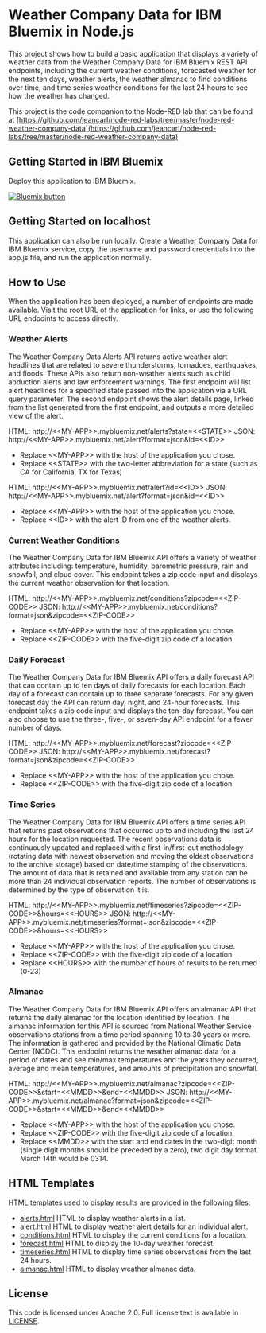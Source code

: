 # Weather Company Data for IBM Bluemix in Node.js

This project shows how to build a basic application that displays a variety of weather data from the Weather Company Data for IBM Bluemix REST API endpoints, including the current weather conditions, forecasted weather for the next ten days, weather alerts, the weather almanac to find conditions over time, and time series weather conditions for the last 24 hours to see how the weather has changed.

This project is the code companion to the Node-RED lab that can be found at [https://github.com/jeancarl/node-red-labs/tree/master/node-red-weather-company-data](https://github.com/jeancarl/node-red-labs/tree/master/node-red-weather-company-data)

## Getting Started in IBM Bluemix

Deploy this application to IBM Bluemix.

<a href="https://bluemix.net/deploy?repository=https://github.com/jeancarl/nodejs-weather-company-data" target="_blank"><img src="http://bluemix.net/deploy/button.png" alt="Bluemix button" /></a>

## Getting Started on localhost

This application can also be run locally. Create a Weather Company Data for IBM Bluemix service, copy the username and password credentials into the app.js file, and run the application normally.

## How to Use

When the application has been deployed, a number of endpoints are made available. Visit the root URL of the application for links, or use the following URL endpoints to access directly.

### Weather Alerts
The Weather Company Data Alerts API returns active weather alert headlines that are related to severe thunderstorms, tornadoes, earthquakes, and floods. These APIs also return non-weather alerts such as child abduction alerts and law enforcement warnings. The first endpoint will list alert headlines for a specified state passed into the application via a URL query parameter. The second endpoint shows the alert details page, linked from the list generated from the first endpoint, and outputs a more detailed view of the alert.

HTML: http://&lt;&lt;MY-APP>>.mybluemix.net/alerts?state=&lt;&lt;STATE&gt;&gt;
JSON: http://&lt;&lt;MY-APP>>.mybluemix.net/alert?format=json&id=&lt;&lt;ID>>
* Replace &lt;&lt;MY-APP>> with the host of the application you chose.
* Replace &lt;&lt;STATE>> with the two-letter abbreviation for a state (such as CA for California, TX for Texas)

HTML: http://&lt;&lt;MY-APP>>.mybluemix.net/alert?id=&lt;&lt;ID>>
JSON: http://&lt;&lt;MY-APP>>.mybluemix.net/alert?format=json&id=&lt;&lt;ID>>
* Replace &lt;&lt;MY-APP>> with the host of the application you chose.
* Replace &lt;&lt;ID>> with the alert ID from one of the weather alerts.

### Current Weather Conditions
The Weather Company Data for IBM Bluemix API offers a variety of weather attributes including: temperature, humidity, barometric pressure, rain and snowfall, and cloud cover. This endpoint takes a zip code input and displays the current weather observation for that location.

HTML: http://&lt;&lt;MY-APP>>.mybluemix.net/conditions?zipcode=&lt;&lt;ZIP-CODE>>
JSON: http://&lt;&lt;MY-APP>>.mybluemix.net/conditions?format=json&zipcode=&lt;&lt;ZIP-CODE>>
* Replace &lt;&lt;MY-APP>> with the host of the application you chose.
* Replace &lt;&lt;ZIP-CODE>> with the five-digit zip code of a location.

### Daily Forecast
The Weather Company Data for IBM Bluemix API offers a daily forecast API that can contain up to ten days of daily forecasts for each location. Each day of a forecast can contain up to three separate forecasts. For any given forecast day the API can return day, night, and 24-hour forecasts. This endpoint takes a zip code input and displays the ten-day forecast. You can also choose to use the three-, five-, or seven-day API endpoint for a fewer number of days.

HTML: http://&lt;&lt;MY-APP>>.mybluemix.net/forecast?zipcode=&lt;&lt;ZIP-CODE>>
JSON: http://&lt;&lt;MY-APP>>.mybluemix.net/forecast?format=json&zipcode=&lt;&lt;ZIP-CODE>>
* Replace &lt;&lt;MY-APP>> with the host of the application you chose.
* Replace &lt;&lt;ZIP-CODE>> with the five-digit zip code of a location

### Time Series
The Weather Company Data for IBM Bluemix API offers a time series API that returns past observations that occurred up to and including the last 24 hours for the location requested. The recent observations data is continuously updated and replaced with a first-in/first-out methodology (rotating data with newest observation and moving the oldest observations to the archive storage) based on date/time stamping of the observations. The amount of data that is retained and available from any station can be more than 24 individual observation reports. The number of observations is determined by the type of observation it is.

HTML: http://&lt;&lt;MY-APP>>.mybluemix.net/timeseries?zipcode=&lt;&lt;ZIP-CODE>>&hours=&lt;&lt;HOURS>>
JSON: http://&lt;&lt;MY-APP>>.mybluemix.net/timeseries?format=json&zipcode=&lt;&lt;ZIP-CODE>>&hours=&lt;&lt;HOURS>>
* Replace &lt;&lt;MY-APP>> with the host of the application you chose.
* Replace &lt;&lt;ZIP-CODE>> with the five-digit zip code of a location
* Replace &lt;&lt;HOURS>> with the number of hours of results to be returned (0-23)

### Almanac
The Weather Company Data for IBM Bluemix API offers an almanac API that returns the daily almanac for the location identified by location. The almanac information for this API is sourced from National Weather Service observations stations from a time period spanning 10 to 30 years or more. The information is gathered and provided by the National Climatic Data Center (NCDC). This endpoint returns the weather almanac data for a period of dates and see min/max temperatures and the years they occurred, average and mean temperatures, and amounts of precipitation and snowfall.

HTML: http://&lt;&lt;MY-APP>>.mybluemix.net/almanac?zipcode=&lt;&lt;ZIP-CODE>>&start=&lt;&lt;MMDD>>&end=&lt;&lt;MMDD>>
JSON: http://&lt;&lt;MY-APP>>.mybluemix.net/almanac?format=json&zipcode=&lt;&lt;ZIP-CODE>>&start=&lt;&lt;MMDD>>&end=&lt;&lt;MMDD>>
* Replace &lt;&lt;MY-APP>> with the host of the application you chose.
* Replace &lt;&lt;ZIP-CODE>> with the five-digit zip code of a location.
* Replace &lt;&lt;MMDD>> with the start and end dates in the two-digit month (single digit months should be preceded by a zero), two digit day format. March 14th would be 0314.

## HTML Templates

HTML templates used to display results are provided in the following files:

* [alerts.html](https://github.com/jeancarl/nodejs-weather-company-data/tree/master/templates/alerts.html) HTML to display weather alerts in a list.
* [alert.html](https://github.com/jeancarl/nodejs-weather-company-data/tree/master/templates/alert.html) HTML to display weather alert details for an individual alert.
* [conditions.html](https://github.com/jeancarl/nodejs-weather-company-data/tree/master/templates/conditions.html) HTML to display the current conditions for a location.
* [forecast.html](https://github.com/jeancarl/nodejs-weather-company-data/tree/master/templates/forecast.html) HTML to display the 10-day weather forecast.
* [timeseries.html](https://github.com/jeancarl/nodejs-weather-company-data/tree/master/templates/timeseries.html) HTML to display time series observations from the last 24 hours.
* [almanac.html](https://github.com/jeancarl/nodejs-weather-company-data/tree/master/templates/almanac.html) HTML to display weather almanac data.

## License

This code is licensed under Apache 2.0. Full license text is available in [LICENSE](https://github.com/jeancarl/nodejs-weather-company-data/tree/master/LICENSE).
